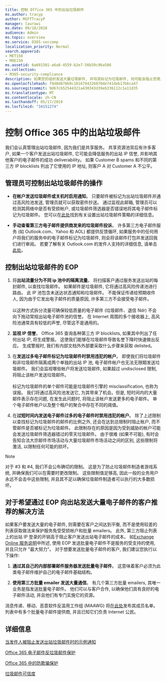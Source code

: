 ```yaml
---
title: 控制 Office 365 中的出站垃圾邮件
ms.author: tracyp
author: MSFTTracyP
manager: laurawi
ms.date: 09/18/2018
audience: Admin
ms.topic: overview
ms.service: O365-seccomp
localization_priority: Normal
search.appverid:
- MET150
- MOE150
ms.assetid: 6a601501-a6a8-4559-b2e7-56b59c96a586
ms.collection:
- M365-security-compliance
description: 如果您的组织发送大量垃圾邮件, 并将其标记为垃圾邮件, 则可能会阻止您使用 Office 365 发送电子邮件。 阅读本文, 了解有关此操作的原因以及您可以执行的操作的详细信息。
ms.openlocfilehash: f9d0d870b9c1016794326070de741deb17b6ca47
ms.sourcegitcommit: 9d67cb52544321a430343d39eb336112c1a11d35
ms.translationtype: MT
ms.contentlocale: zh-CN
ms.lasthandoff: 05/17/2019
ms.locfileid: "34151274"
---
```

# <a name="control-outbound-spam-in-office-365"></a>控制 Office 365 中的出站垃圾邮件

我们会认真管理出站垃圾邮件, 因为我们是共享服务。  共享资源池背后有许多客户, 如果一个客户发送出站垃圾邮件, 它可能会降低服务的出站 IP 信誉, 并影响其他客户的电子邮件的成功 deliverability。 如果 Customer B spams 和不同的第三方 IP blocklists 列出了它使用的 IP 地址, 则客户 A 对 Customer A 不公平。

## <a name="what-admins-can-do-to-control-outbound-spam"></a>管理员可控制出站垃圾邮件的操作

- **在帐户发送垃圾邮件或关机时启用通知**。 只要邮件被标记为出站垃圾邮件并通过高风险池发送, 管理员就可以获取密件抄送。 通过监视此邮箱, 管理员可以检测其网络中是否有受损帐户, 或垃圾邮件筛选器是否错误地将其电子邮件标记为垃圾邮件。 您可以在[此处](configure-the-outbound-spam-policy.md)找到有关设置出站垃圾邮件策略的详细信息。
 
- **手动查看第三方电子邮件提供商发来的垃圾邮件投诉**。 许多第三方电子邮件服务 (如 Outlook.com、Yahoo 和 AOL) 都提供反馈循环, 如果服务中的任何用户将我们的服务中的电子邮件标记为垃圾邮件, 则会将该邮件打包并发送回我们进行审阅。 若要了解有关 Outlook.com 的发件人支持的详细信息, 请单击[此处](https://sendersupport.olc.protection.outlook.com/pm/services.aspx)。

## <a name="what-eop-does-to-control-outbound-spam"></a>控制出站垃圾邮件的 EOP

1. 将**出站流量分为不同 ip 池中的隔离流量**。 将扫描客户通过服务发送出站的每封邮件, 以查找垃圾邮件。 如果邮件是垃圾邮件, 它将通过高风险传递池进行路由。 此 IP 池包含未送达状态通知和垃圾邮件。 不能保证传递给预期收件人, 因为由于它发出电子邮件的质量原因, 许多第三方不会接受电子邮件。<br/><br/>以这种方式拆分流量可确保较低质量的电子邮件 (垃圾邮件、退信 Ndr) 不会向下拖动常规出站电子邮件池的信誉。 在 Internet 周围的多个接收器上, 高风险池通常具有较低的声誉, 尽管这不是通用的。 

2. **监视 IP 信誉**。 Office 365 查询各种第三方 IP blocklists, 如果其中列出了任何出站 IP, 将生成警报。 这使我们能够在垃圾邮件导致名誉下降时快速做出反应。 生成警报时, 我们有内部文档外外部要采取什么步骤来获取 delisted。 

3. 在**发送过多电子邮件标记为垃圾邮件时禁用违犯的帐户**。 即使我们将垃圾邮件和非垃圾邮件隔离成两个单独的出站 IP 池, 电子邮件帐户也无法无限期发送垃圾邮件。 我们会监视哪些帐户将发送垃圾邮件, 如果超过 undisclosed 限制, 将阻止该帐户发送垃圾邮件。<br/><br/>标记为垃圾邮件的单个邮件可能是垃圾邮件引擎的 misclassification, 也称为误报。 我们将通过高风险池发送它, 为其带来了机会。但是, 短时间内的大量邮件表示存在问题, 在发生此问题时, 将阻止该帐户发送更多的电子邮件。 单个电子邮件帐户以及整个租户的聚合中存在不同的阈值。

4. 在**过短时间内发送电子邮件过多的电子邮件时禁用违犯的帐户**。 除了上述限制以查找标记为垃圾邮件的邮件的比例之外, 还会在达到总限制时阻止帐户, 而不管邮件是否被标记为垃圾邮件。 此限制存在的原因是因为受到威胁的帐户可能会发送垃圾邮件筛选器错过的零天垃圾邮件。 由于很难 (如果不可能), 有时会告知合法大宗邮件市场活动与大量垃圾邮件市场活动之间的区别, 这些限制将激活, 以限制任何可能的损坏。

> [!NOTE]
> 对于 #3 和 #4, 我们不会公布确切的限制。  这是为了防止垃圾邮件制造者游戏系统, 并确保我们可以在需要时更改限制。 这些限制值足够高, 因此一般的业务用户永远不会击中这些限制, 并且其不足以确保垃圾邮件制造者可以执行的大多数损坏。 

## <a name="recommended-workarounds-for-customers-who-want-to-send-outbound-a-lot-of-email-through-eop"></a>对于希望通过 EOP 向出站发送大量电子邮件的客户推荐的解决方法

如果客户要发送大量的电子邮件, 则需要在客户之间达到平衡, 而不是使用较差的列表获取做法来保护服务免受受损帐户和批量 emailers。 此外, 第三方阻止列表上的出站 IP 登录的开销高于阻止客户发送出站电子邮件的成本。 如[Exchange Online 服务说明](https://technet.microsoft.com/library/exchange-online-limits.aspx#RecipientLimits)中所述, 使用 EOP 发送批量电子邮件不是服务的受支持的使用, 并且只允许 "最大努力"。 对于想要发送批量电子邮件的客户, 我们建议您执行以下操作:

1. **通过其自己的内部部署邮件服务器发送批量电子邮件**。 这意味着客户必须为此类电子邮件维护自己的电子邮件基础结构。

2. **使用第三方批量 emailer 发送大量通信**。 有几个第三方批量 emailers, 其唯一业务是指发送批量电子邮件。 他们可以与客户合作, 以确保他们具有良好的电子邮件活动, 并且他们有专门实施它的资源。 

消息传递、移动、恶意软件反滥用工作组 (MAAWG) 将[在此处](http://www.maawg.org/about/roster)发布其成员名单。 列表中有多个批量电子邮件提供商, 并且已知它们负责 Internet 公民。 
  
## <a name="for-more-information"></a>详细信息

[当发件人被阻止发送出站垃圾邮件时的示例通知](sample-notification-when-a-sender-is-blocked-sending-outbound-spam.md)

[Office 365 电子邮件反垃圾邮件保护](anti-spam-protection.md)

[Office 365 中的防欺骗保护](anti-spoofing-protection.md)

[垃圾邮件可信度](spam-confidence-levels.md)
